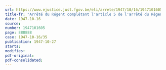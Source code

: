 ```yaml
---
url: https://www.ejustice.just.fgov.be/eli/arrete/1947/10/16/1947101605/justel
title-fr: "Arrêté du Régent complétant l'article 5 de l'arrêté du Régent du 7 décembre 1946"
date: 1947-10-16
source:
number: 1947101605
page: 888888
case: 1947-10-16/35
publication: 1947-10-27
starts:
modifies:
pdf-original:
pdf-consolidated:
---
```


